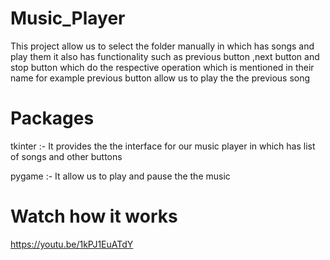 # Music_Player
This project allow us to select the folder manually in which has songs and play them it also has functionality such as previous button ,next button and stop button which do the respective operation which is mentioned in their name for example previous button allow us to play the the previous song

# Packages

tkinter :- It provides the the interface for our music player in which has list of songs and other buttons

pygame :- It allow us to play and  pause the  the music 

# Watch how it works
https://youtu.be/1kPJ1EuATdY
